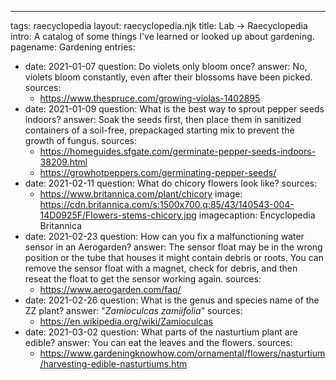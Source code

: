 ---
tags: raecyclopedia
layout: raecyclopedia.njk
title: Lab → Raecyclopedia
intro: A catalog of some things I've learned or looked up about gardening.
pagename: Gardening
entries:
  - date: 2021-01-07
    question: Do violets only bloom once?
    answer: No, violets bloom constantly, even after their blossoms have been picked.
    sources: 
      - https://www.thespruce.com/growing-violas-1402895
  - date: 2021-01-09
    question: What is the best way to sprout pepper seeds indoors?
    answer: Soak the seeds first, then place them in sanitized containers of a soil-free, prepackaged starting mix to prevent the growth of fungus.
    sources:
      - https://homeguides.sfgate.com/germinate-pepper-seeds-indoors-38209.html
      - https://growhotpeppers.com/germinating-pepper-seeds/
  - date: 2021-02-11
    question: What do chicory flowers look like?
    sources:
      - https://www.britannica.com/plant/chicory
    image: https://cdn.britannica.com/s:1500x700,q:85/43/140543-004-14D0925F/Flowers-stems-chicory.jpg
    imagecaption: Encyclopedia Britannica
  - date: 2021-02-23
    question: How can you fix a malfunctioning water sensor in an Aerogarden?
    answer: The sensor float may be in the wrong position or the tube that houses it might contain debris or roots. You can remove the sensor float with a magnet, check for debris, and then reseat the float to get the sensor working again. 
    sources:
      - https://www.aerogarden.com/faq/
  - date: 2021-02-26
    question: What is the genus and species name of the ZZ plant?
    answer: "<i>Zamioculcas zamiifolia</i>"
    sources:
      - https://en.wikipedia.org/wiki/Zamioculcas
  - date: 2021-03-02
    question: What parts of the nasturtium plant are edible?
    answer: You can eat the leaves and the flowers.
    sources:
      - https://www.gardeningknowhow.com/ornamental/flowers/nasturtium/harvesting-edible-nasturtiums.htm
